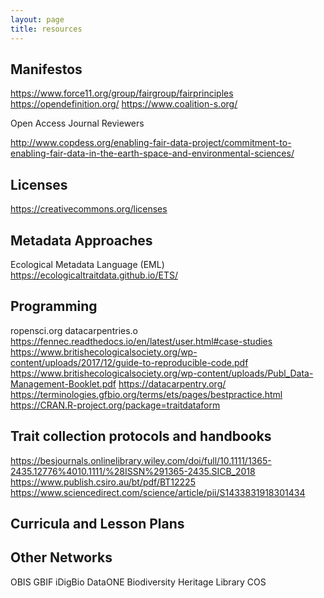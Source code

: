 ```yaml
--- 
layout: page 
title: resources
---
```


## Manifestos
https://www.force11.org/group/fairgroup/fairprinciples
https://opendefinition.org/
https://www.coalition-s.org/

Open Access Journal Reviewers 

http://www.copdess.org/enabling-fair-data-project/commitment-to-enabling-fair-data-in-the-earth-space-and-environmental-sciences/

## Licenses
https://creativecommons.org/licenses

## Metadata Approaches

Ecological Metadata Language (EML)
https://ecologicaltraitdata.github.io/ETS/

## Programming

ropensci.org
datacarpentries.o
 https://fennec.readthedocs.io/en/latest/user.html#case-studies
 https://www.britishecologicalsociety.org/wp-content/uploads/2017/12/guide-to-reproducible-code.pdf
https://www.britishecologicalsociety.org/wp-content/uploads/Publ_Data-Management-Booklet.pdf
https://datacarpentry.org/
https://terminologies.gfbio.org/terms/ets/pages/bestpractice.html
https://CRAN.R-project.org/package=traitdataform
 
## Trait collection protocols and handbooks
https://besjournals.onlinelibrary.wiley.com/doi/full/10.1111/1365-2435.12776%4010.1111/%28ISSN%291365-2435.SICB_2018
https://www.publish.csiro.au/bt/pdf/BT12225
https://www.sciencedirect.com/science/article/pii/S1433831918301434

## Curricula and Lesson Plans

## Other Networks

OBIS
GBIF
iDigBio
DataONE
Biodiversity Heritage Library
COS
